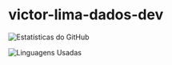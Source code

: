 # victor-lima-dados-dev


![Estatísticas do GitHub](https://github-readme-stats.vercel.app/api?username=victor-lima-dados-dev&show_icons=true&theme=softblue)  


![Linguagens Usadas](https://github-readme-stats.vercel.app/api/top-langs/?username=victor-lima-dados-dev&layout=pie&theme=softblue) 

